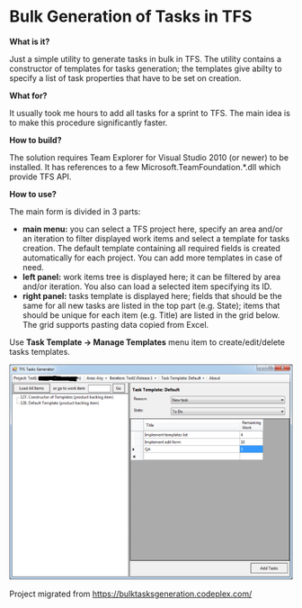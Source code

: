 # Bulk Generation of Tasks in TFS

**What is it?**

Just a simple utility to generate tasks in bulk in TFS. The utility contains a constructor of templates for tasks generation; the templates give abilty to specify a list of task properties that have to be set on creation. 

**What for?**

It usually took me hours to add all tasks for a sprint to TFS. The main idea is to make this procedure significantly faster. 

**How to build?**

The solution requires Team Explorer for Visual Studio 2010 (or newer) to be installed. It has references to a few Microsoft.TeamFoundation.*.dll which provide TFS API.

**How to use?**

The main form is divided in 3 parts:

* **main menu:** you can select a TFS project here, specify an area and/or an iteration to filter displayed work items and select a template for tasks creation. The default template containing all required fields is created automatically for each project. You can add more templates in case of need.
* **left panel:** work items tree is displayed here; it can be filtered by area and/or iteration. You also can load a selected item specifying its ID.
* **right panel:** tasks template is displayed here; fields that should be the same for all new tasks are listed in the top part (e.g. State); items that should be unique for each item (e.g. Title) are listed in the grid below. The grid supports pasting data copied from Excel.

Use **Task Template -> Manage Templates** menu item to create/edit/delete tasks templates. 
 
![alt tag](https://raw.githubusercontent.com/marss19/bulk-task-generation-in-tfs/master/bulk-task-generation-screenshot.png)

Project migrated from https://bulktasksgeneration.codeplex.com/
